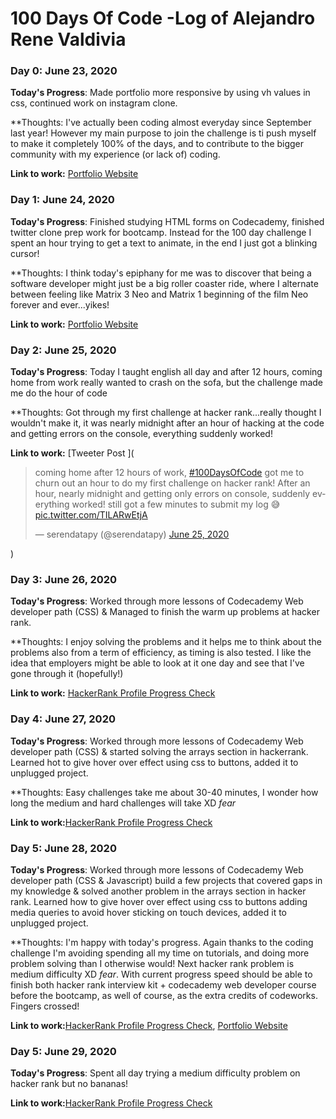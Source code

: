 # 100 Days Of Code -Log of Alejandro Rene Valdivia

### Day 0: June 23, 2020
**Today's Progress**: Made portfolio more responsive by using vh values in css, continued work on instagram clone.

**Thoughts: I've actually been coding almost everyday since September last year! However my main purpose to join the challenge is ti push myself to make it completely 100% of the days, and to contribute to the bigger community with my experience (or lack of) coding. 

**Link to work:** [Portfolio Website](https://serendatapy.github.io/fuzzy-net-works/)



### Day 1: June 24, 2020

**Today's Progress**: Finished studying HTML forms on Codecademy, finished twitter clone prep work for bootcamp. Instead for the 100 day challenge I spent an hour trying to get a text to animate, in the end I just got a blinking cursor!

**Thoughts: I think today's epiphany for me was to discover that being a software developer might just be a big roller coaster ride, where I alternate between feeling like Matrix 3 Neo and Matrix 1 beginning of the film Neo forever and ever...yikes!

**Link to work:** [Portfolio Website](https://github.com/serendatapy/fuzzy-net-works/tree/experiments)

### Day 2: June 25, 2020

**Today's Progress**: Today I taught english all day and after 12 hours, coming home from work really wanted to crash on the sofa, but the challenge made me do the hour of code

**Thoughts: Got through my first challenge at hacker rank...really thought I wouldn't make it, it was nearly midnight after an hour of hacking at the code and getting errors on the console, everything suddenly worked!

**Link to work:** [Tweeter Post ](<blockquote class="twitter-tweet"><p lang="en" dir="ltr">coming home after 12 hours of work,  <a  href="https://twitter.com/hashtag/100DaysOfCode?src=hash&ref_src=twsrc%5Etfw">#100DaysOfCode</a> got me to churn out an hour to do my first challenge on hacker rank!  After an hour, nearly midnight and getting only errors on console,  suddenly everything worked! still got a few minutes to submit my log 😅  <a  href="https://t.co/TILARwEtjA">pic.twitter.com/TILARwEtjA</a></p>— serendatapy (@serendatapy) <a  href="https://twitter.com/serendatapy/status/1276271938176983040?ref_src=twsrc%5Etfw">June 25, 2020</a></blockquote> <script async src="https://platform.twitter.com/widgets.js"  charset="utf-8"></script> )

### Day 3: June 26, 2020

**Today's Progress**: Worked through more lessons of Codecademy Web developer path (CSS) & Managed to finish the warm up problems at hacker rank.

**Thoughts: I enjoy solving the problems and it helps me to think about the problems also from a term of efficiency, as timing is also tested. I like the idea that employers might be able to look at it one day and see that I've gone through it (hopefully!)

**Link to work:** [HackerRank Profile Progress Check](https://www.hackerrank.com/arvaldivia)

### Day 4: June 27, 2020

**Today's Progress**: Worked through more lessons of Codecademy Web developer path (CSS) & started solving the arrays section in hackerrank. Learned hot to give hover over effect using css to buttons, added it to unplugged project. 

**Thoughts: Easy challenges take me about 30-40 minutes, I wonder how long the medium and hard challenges will take XD *fear*

**Link to work:**[HackerRank Profile Progress Check](https://www.hackerrank.com/arvaldivia)

### Day 5: June 28, 2020

**Today's Progress**: Worked through more lessons of Codecademy Web developer path (CSS & Javascript) build a few projects that covered gaps in my knowledge & solved another problem in the arrays section in hacker rank. Learned how to give hover over effect using css to buttons adding media queries to avoid hover sticking on touch devices, added it to unplugged project.

**Thoughts: I'm happy with today's progress. Again thanks to the coding challenge I'm avoiding spending all my time on tutorials, and doing more problem solving than I otherwise would! Next hacker rank problem is medium difficulty XD *fear*.  With current progress speed should be able to finish both hacker rank interview kit + codecademy web developer course before the bootcamp, as well of course, as the extra credits of codeworks. Fingers crossed!

**Link to work:**[HackerRank Profile Progress Check](https://www.hackerrank.com/arvaldivia), [Portfolio Website](https://github.com/serendatapy/unplugged-retreat)

### Day 5: June 29, 2020

**Today's Progress**: Spent all day trying a medium difficulty problem on hacker rank but no bananas!

**Link to work:**[HackerRank Profile Progress Check](https://www.hackerrank.com/arvaldivia)

 

